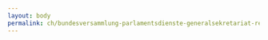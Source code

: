 ```yaml
---
layout: body
permalink: ch/bundesversammlung-parlamentsdienste-generalsekretariat-ressourcen-sicherheit-und-logistik/
---
```


